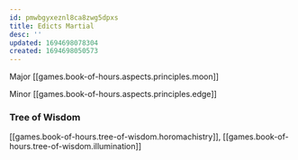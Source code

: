 ```yaml
---
id: pmwbgyxeznl8ca8zwg5dpxs
title: Edicts Martial
desc: ''
updated: 1694698078304
created: 1694698050573
---
```


Major [[games.book-of-hours.aspects.principles.moon]]

Minor [[games.book-of-hours.aspects.principles.edge]]

### Tree of Wisdom

[[games.book-of-hours.tree-of-wisdom.horomachistry]], [[games.book-of-hours.tree-of-wisdom.illumination]]
